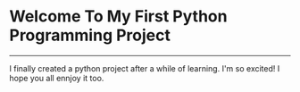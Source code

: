 # Welcome To My First Python Programming Project
---
I finally created a python project after a while of learning. I'm so excited! I hope you all ennjoy it too.